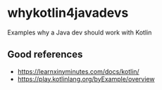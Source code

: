 # whykotlin4javadevs
Examples why a Java dev should work with Kotlin

## Good references
- https://learnxinyminutes.com/docs/kotlin/
- https://play.kotlinlang.org/byExample/overview

